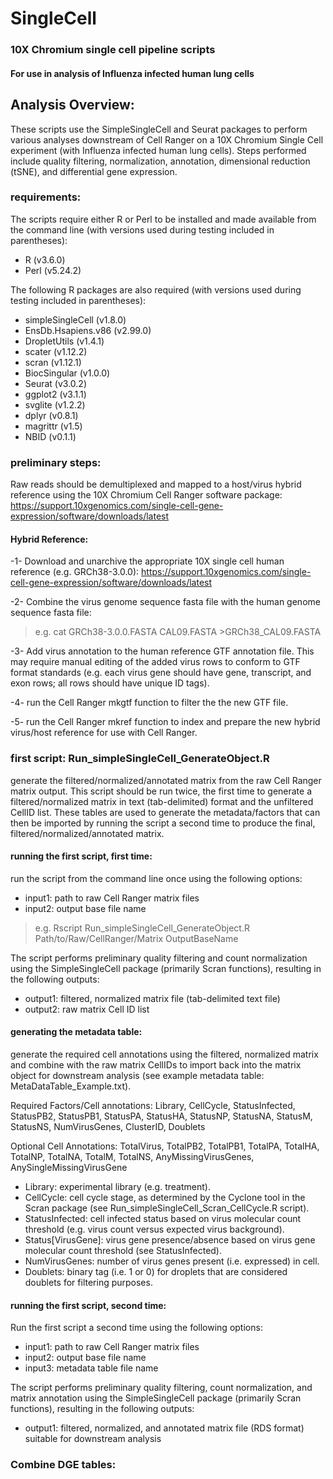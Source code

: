 # SingleCell
### 10X Chromium single cell pipeline scripts
#### For use in analysis of Influenza infected human lung cells

## Analysis Overview:
These scripts use the SimpleSingleCell and Seurat packages to perform various analyses downstream of Cell Ranger on a 10X Chromium Single Cell experiment (with Influenza infected human lung cells).  Steps performed include quality filtering, normalization, annotation, dimensional reduction (tSNE), and differential gene expression.

### requirements:
The scripts require either R or Perl to be installed and made available from the command line (with versions used during testing included in parentheses):
* R (v3.6.0)
* Perl (v5.24.2)

The following R packages are also required (with versions used during testing included in parentheses):
* simpleSingleCell (v1.8.0)
* EnsDb.Hsapiens.v86 (v2.99.0)
* DropletUtils (v1.4.1)
* scater (v1.12.2)
* scran (v1.12.1)
* BiocSingular (v1.0.0)
* Seurat (v3.0.2)
* ggplot2 (v3.1.1)
* svglite (v1.2.2)
* dplyr (v0.8.1)
* magrittr (v1.5)
* NBID (v0.1.1)

### preliminary steps: 
Raw reads should be demultiplexed and mapped to a host/virus hybrid reference using the 10X Chromium Cell Ranger software package:
https://support.10xgenomics.com/single-cell-gene-expression/software/downloads/latest

#### Hybrid Reference: 
-1- Download and unarchive the appropriate 10X single cell human reference (e.g. GRCh38-3.0.0):
https://support.10xgenomics.com/single-cell-gene-expression/software/downloads/latest

-2- Combine the virus genome sequence fasta file with the human genome sequence fasta file:
> e.g. cat GRCh38-3.0.0.FASTA CAL09.FASTA >GRCh38_CAL09.FASTA

-3- Add virus annotation to the human reference GTF annotation file.  This may require manual editing of the added virus rows to conform to GTF format standards (e.g. each virus gene should have gene, transcript, and exon rows; all rows should have unique ID tags).

-4- run the Cell Ranger mkgtf function to filter the the new GTF file.

-5- run the Cell Ranger mkref function to index and prepare the new hybrid virus/host reference for use with Cell Ranger.


### first script: Run_simpleSingleCell_GenerateObject.R
generate the filtered/normalized/annotated matrix from the raw Cell Ranger matrix output. This script should be run twice, the first time to generate a filtered/normalized matrix in text (tab-delimited) format and the unfiltered CellID list.  These tables are used to generate the metadata/factors that can then be imported by running the script a second time to produce the final, filtered/normalized/annotated matrix.

#### running the first script, first time:
run the script from the command line once using the following options:
- input1: path to raw Cell Ranger matrix files
- input2: output base file name

> e.g. Rscript Run_simpleSingleCell_GenerateObject.R Path/to/Raw/CellRanger/Matrix OutputBaseName

The script performs preliminary quality filtering and count normalization using the SimpleSingleCell package (primarily Scran functions), resulting in the following outputs:
- output1: filtered, normalized matrix file (tab-delimited text file)
- output2: raw matrix Cell ID list

#### generating the metadata table:
generate the required cell annotations using the filtered, normalized matrix and combine with the raw matrix CellIDs to import back into the matrix object for downstream analysis (see example metadata table: MetaDataTable_Example.txt).

Required Factors/Cell annotations: Library, CellCycle, StatusInfected, StatusPB2, StatusPB1, StatusPA, StatusHA, StatusNP, StatusNA, StatusM, StatusNS, NumVirusGenes, ClusterID, Doublets

Optional Cell Annotations: TotalVirus, TotalPB2, TotalPB1, TotalPA, TotalHA, TotalNP, TotalNA, TotalM, TotalNS, AnyMissingVirusGenes, AnySingleMissingVirusGene

- Library: experimental library (e.g. treatment).
- CellCycle: cell cycle stage, as determined by the Cyclone tool in the Scran package (see Run_simpleSingleCell_Scran_CellCycle.R script).
- StatusInfected: cell infected status based on virus molecular count threshold (e.g. virus count versus expected virus background).
- Status\[VirusGene\]: virus gene presence/absence based on virus gene molecular count threshold (see StatusInfected).
- NumVirusGenes: number of virus genes present (i.e. expressed) in cell.
- Doublets: binary tag (i.e. 1 or 0) for droplets that are considered doublets for filtering purposes.

#### running the first script, second time:
Run the first script a second time using the following options:
- input1: path to raw Cell Ranger matrix files
- input2: output base file name
- input3: metadata table file name

The script performs preliminary quality filtering, count normalization, and matrix annotation using the SimpleSingleCell package (primarily Scran functions), resulting in the following outputs:
- output1: filtered, normalized, and annotated matrix file (RDS format) suitable for downstream analysis

### Combine DGE tables: 
